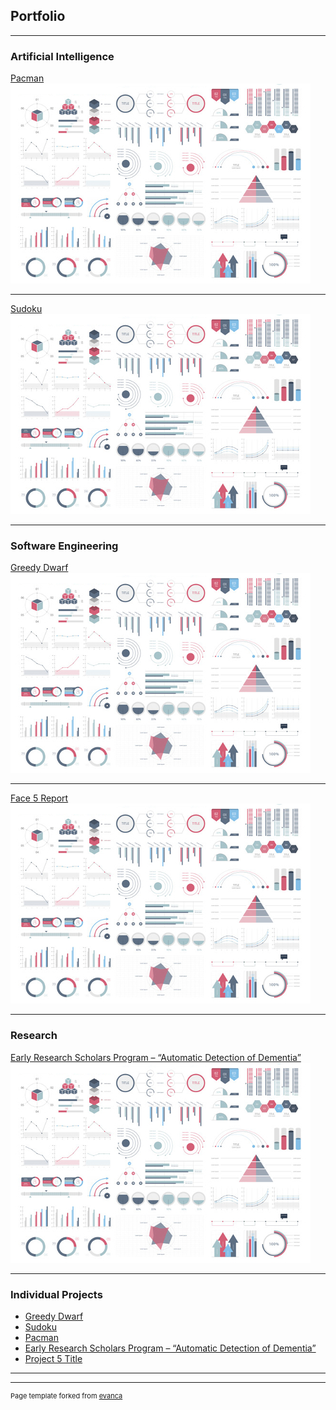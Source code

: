 ## Portfolio

---

### Artificial Intelligence 

[Pacman](http://example.com/)
<img src="images/dummy_thumbnail.jpg?raw=true"/>

---
[Sudoku](/pdf/sample_presentation.pdf)
<img src="images/dummy_thumbnail.jpg?raw=true"/>

---

### Software Engineering

[Greedy Dwarf](/sample_page)
<img src="images/dummy_thumbnail.jpg?raw=true"/>

---

[Face 5 Report](/sample_page)
<img src="images/dummy_thumbnail.jpg?raw=true"/>

---

### Research

[Early Research Scholars Program – “Automatic Detection of Dementia”](http://example.com/)
<img src="images/dummy_thumbnail.jpg?raw=true"/>

---

### Individual Projects

- [Greedy Dwarf](http://example.com/)
- [Sudoku](http://example.com/)
- [Pacman](http://example.com/)
- [Early Research Scholars Program – “Automatic Detection of Dementia”](http://example.com/)
- [Project 5 Title](http://example.com/)

---




---
<p style="font-size:11px">Page template forked from <a href="https://github.com/evanca/quick-portfolio">evanca</a></p>
<!-- Remove above link if you don't want to attibute -->
